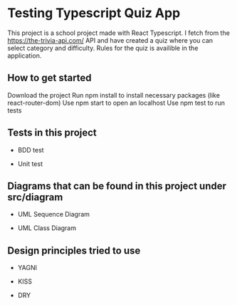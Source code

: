 # Testing Typescript Quiz App

This project is a school project made with React Typescript.
I fetch from the https://the-trivia-api.com/ API and have created a quiz where you can select category and difficulty.
Rules for the quiz is availible in the application.

## How to get started

Download the project
Run npm install to install necessary packages (like react-router-dom)
Use npm start to open an localhost
Use npm test to run tests

## Tests in this project

- BDD test

- Unit test

## Diagrams that can be found in this project under src/diagram

- UML Sequence Diagram

- UML Class Diagram

## Design principles tried to use

- YAGNI

- KISS

- DRY
